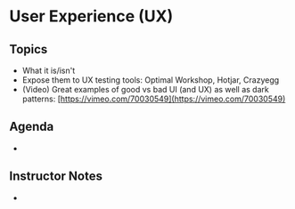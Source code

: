 # User Experience (UX)

## Topics

- What it is/isn't
- Expose them to UX testing tools: Optimal Workshop, Hotjar, Crazyegg
- (Video) Great examples of good vs bad UI (and UX) as well as dark patterns: [https://vimeo.com/70030549](https://vimeo.com/70030549)

## Agenda

- 

## Instructor Notes

-